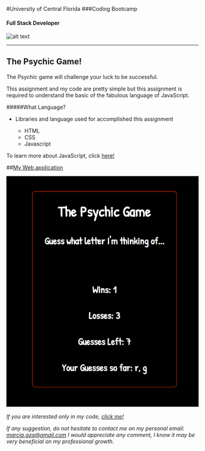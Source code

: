 #University of Central Florida
###Coding Bootcamp 
#### Full Stack Developer 
![alt text](https://portfolium1.cloudimg.io/s/crop/128x128/https://cdn.portfolium.com/ugcs3%2Fedu%2F9tDF4wvqRdewUvBbZ97x_PegasusBrightGold150x150.png "Logo Title Text 1")
- - - - - - - - - - - - - - - - - - - - - - - - - - - - - - - - - - - - - - - - -

## The Psychic Game!
####

The Psychic game will challenge your luck to be successful.

This assignment and my code are pretty simple but this assignment is required to understand the basic of the fabulous language of JavaScript.


#####What Language?

*  Libraries and language used for accomplished this assignment 

    * HTML
    * CSS
    * Javascript

To learn more about JavaScript, click [here!](https://www.javascript.com/)


##[My Web application]( https://marciagzq.github.io/Psychic-Game/.)


![This](\images\psychic.png)

*If you are interested only in my code, [click me!](https://github.com/Marciagzq/Psychic-Game)*

*If any suggestion, do not hesitate to contact me on my personal email: marcia.gzq@gmail.com
I would appreciate any comment, I know it may be very beneficial on my professional growth.*


